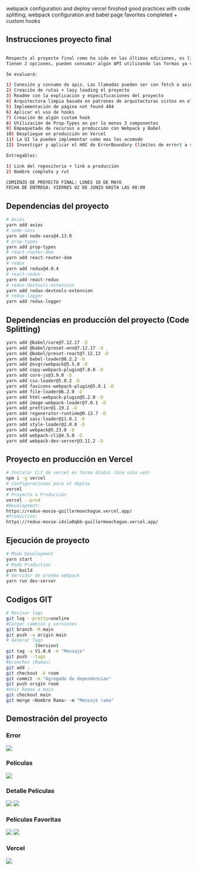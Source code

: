  webpack configuration and deploy vercel finished
 good practices with code splitting, webpack configuration and babel
 page favorites completed + custom hooks


## Instrucciones proyecto final
```bash

Respecto al proyecto final como ha sido en las últimas ediciones, es libre, por tanto, la idea que ustedes lleven a cabo algo que les guste. 
Tienen 2 opciones, pueden consumir algún API utilizando las formas ya vistas: api context + hooks o redux + hooks, como a ustedes les acomode mas.

Se evaluará:

1) Conexión y consumo de apis. Las llamadas pueden ser con fetch o axios
2) Creación de rutas + lazy loading el proyecto
3) Readme con la explicación y especificaciones del proyecto
4) Arquitectura limpia basada en patrones de arquitecturas vistos en el curso y buenas prácticas con Code Splitting
5) Implementación de página not found 404
6) Aplicar el uso de hooks
7) Creación de algún custom hook
8) Utilización de Prop-Types en por lo menos 3 componentes
9) Empaquetado de recursos a producción con Webpack y Babel
10) Despliegue en producción en Vercel
11) La UI la pueden implementar como mas les acomode
12) Investigar y aplicar el HOC de ErrorBoundary (límites de error) a su proyecto

Entregables:

1) Link del repositorio + link a producción
2) Nombre completo y rut

COMIENZO DE PROYECTO FINAL: LUNES 10 DE MAYO
FECHA DE ENTREGA: VIERNES 02 DE JUNIO HASTA LAS 00:00

```

## Dependencias del proyecto

```bash
# Axios
yarn add axios
# node-sass
yarn add node-sass@4.13.0
# prop-types
yarn add prop-types
# react-router-dom
yarn add react-router-dom
# redux
yarn add redux@4.0.4
# react-redux
yarn add react-redux
# redux-devtools-extension
yarn add redux-devtools-extension
# redux-logger
yarn add redux-logger
```

## Dependencias en producción del proyecto (Code Splitting)
```bash
yarn add @babel/core@7.12.17 -D
yarn add @babel/preset-env@7.12.17 -D
yarn add @babel/preset-react@7.12.13 -D
yarn add babel-loader@8.2.2 -D
yarn add @svgr/webpack@5.5.0 -D
yarn add copy-webpack-plugin@7.0.0 -D
yarn add core-js@3.9.0 -D
yarn add css-loader@5.0.2 -D
yarn add favicons-webpack-plugin@5.0.1 -D
yarn add file-loader@6.2.0 -D
yarn add html-webpack-plugin@5.2.0 -D
yarn add image-webpack-loader@7.0.1 -D
yarn add prettier@1.19.1 -D
yarn add regenerator-runtime@0.13.7 -D
yarn add sass-loader@11.0.1 -D
yarn add style-loader@2.0.0 -D
yarn add webpack@5.23.0 -D
yarn add webpack-cli@4.5.0 -D
yarn add webpack-dev-server@3.11.2 -D
```

## Proyecto en producción en Vercel

```bash
# Instalar CLI de vercel en forma Global (Una sola vez)
npm i -g vercel
# Configuraciones para el deploy
vercel
# Proyecto a Producción
vercel --prod
#Development: 
https://redux-movie-guillermoechague.vercel.app/
#Production: 
https://redux-movie-i4sla0qbb-guillermoechague.vercel.app/
```

## Ejecución de proyecto
```bash
# Modo Development
yarn start
# Modo Production
yarn build
# Servidor de prueba webpack
yarn run dev-server
```


## Codigos GIT
```bash
# Revisar logs
git log --pretty=oneline
#Cargar cambios y versiones
git branch -M main
git push -u origin main
# Generar Tags
           (Version) 
git tag -a V1.0.0 -m "Mensaje"
git push --tags
#branches (Ramas)
git add .
git checkout -b room
git commit -m "Agregado de dependencias"
git push origin room
#Unir Ramas a main
git checkout main
git merge <Nombre Rama> -m "Mensaje rama"
```

## Demostración del proyecto

### Error
![](img/error.png)

### Películas
![](img/mainf.png)

### Detalle Películas
![](img/detail1.png)
![](img/detail2.png)

### Películas Favoritas
![](img/noFavoritos.png)
![](img/Favoritos.png)



### Vercel
![](img/vercel.png)